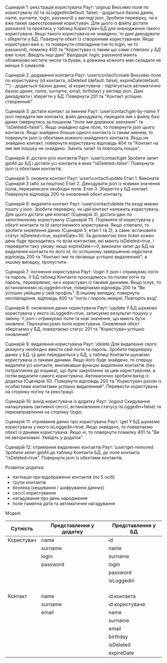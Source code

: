Сценарій 1: реєстрація користувача
Раут: \signup
Вносимо поля по користувачу (id та isLoggedin(default: false) - додається базою даних, name, surname, login, password) у вигляді json. Зробити перевірку, чи є вже такий зареєстрований користувач. Для цього із файлу дістати password та пройтись у таблиці Користувач БД для знаходження такого користувача. 
Якщо такого користувача не знайдено, то дані декодувати і зберегти у БД. Повернути обєкт із створенним користувачем.
Якщо користувач вже є, то повернути співпадіння (чи то login, чи то password), помилку 400 та "Користувач із таким _що саме співпало у БД_ вже існує. Введіть інші дані"
Валідація: login, password мають обовязково містити числа та букви, а довжина кожного має складати не менше 5 символів.

Сценарій 2: додавання контакта
Раут: \user\contact\create
Вносимо поля по користувачу (id контакта, isDeleted (default: false), expireDate(default: "") - додається базою даних; id користувача - підтягується автоматично базою даних; name, surname, email, birthday) у вигляді json. Дані декодувати і зберегти у БД. Повернути 201 та "Контакт успішно створенний"

Сценарій 3: дістати контакт за іменем
Раут: \user\contact\get-by-name
У json передати імя контакта, файл декодувати, передати імя з файлу базі даних (звернутись за пошуком "поле імя дорівнює _значення_" та "isDeleted=false").
Якщо знайдено одне поле, то повернути json цього контакта.
Якщо знайдено більше одного контакта із таким іменем, то повернути json із обєктами кожного знайденого контакта.
Якщо не знайдено контакт, повернути користувачу відповідь 404 та "Контакт на імя _імя пошуку_ не знайдено. Змініть запит та повторіть пошук".

Сценарій 4: дістати усіх контактів
Раут: \user\contact\get
Зробити запит getAll до БД і дістати усі контакти в яких "isDeleted=false". Повернути json із обєктами контактів.

Сценарій 5: оновити контакт
Раут: \user\contact\update
Етап 1. Виконати Сценарій 3 (або за поштою)
Етап 2. Декодувати json із новими значення полів, перезаписати необхідні поля.
Етап 3. Зберегти у БД контакт. Повернути відповідь 200 та оновлений обєкт контакту.

Сценарій 6: видалити контакт
Раут: \user\contact\delete
На вході маємо пошту у json.
Зробити перевірку, чи цей контакт належить користувачу. Для цього дістати цей контакт (Сценарій 3), дістати дані по залогіненному користувачу (Сценарій 11). Порівняти id користувача у обєкті контакта та id залогіненного користувача.
Якщо співпало, то зробити оновлення даних (Сценарій 5, етап 1 та 2), а саме: встановити статус isDeleted=true, expireDate=30.
За допомогою time ticker кожен день буде проходитись по всім контактам, які мають isDeleted=true, і перевіряти таку умову: якщо expireDate==0, виконати запит до БД на видалення контакта по його id, по успішному завершенню надіслати відповідь 200 та "Контакт _імя та прізвище_ успішно видаленний"; в іншому випадку, пропустити.

Сценарій 7: логінення користувача
Раут: \login
У json-і отримуємо логін та пароль. У БД таблиці Контакти проходимось по полям логін та пароль, перевіряємо, чи є користувач із такими данними. Якщо існує, то встановлюємо isLoggedin=true, повертаємо відповідь 200 та "Ви успішно увійшли у свій профіль". В іншому випадку, повернути неспівпадіння, відповідь 400 та "_логін / пароль_ невірні. Повторіть вхід". 

Сценарій 8: оновлення даних користувача
Раут: \update
У БД шукаємо користувача у якого isLoggedin=true, записуємо результат пошуку у змінну. У json-і отримуємо поля та нові значення, що мають бути оновлені. Перезаписуємо поля користувача. Оновлений обєкт зберігаємо у БД, повертаємо статус 201 та "Користувач успішно оновлений".

Сценарій 9: видалення користувача
Раут: \delete
Для видалення свого аккаунту необхідно ввести свій логін та пароль. 
Зробити перревірку даних у БД. Ці дані передаються у БД, у таблиці Контакти шукаємо користувача із такими даними. Якщо його буде знайдено, то спершу видалити усі контакти, викликавши функцію видалення контактів (без потрапляння до кошика), що були закріпленні за цим користувачем, а потім видалити самого користувача. Автоматично зробити вихід із додатка (Сценарій 10). Повернути відповідь 200 та "Користувач разом із особистими контактами успішно видаленний". Перевести користувача на сторінку логіну та реєстрації.

Сценарій 10: вихід користувача із додатку
Раут: \logout
Скидування налаштувань (активної сессії, встановлення статусу isLoggedin=false) та перенаправлення на сторінку \login.

Сценарій 11: отримання даних про користувача
Раут: \get 
У БД шукаємо користувача у якого isLoggedin=true. Якщо знайдено, то повертаємо обєкт із даними користувача. Якщо ні, то повернути помилку 401 та "Ви не авторизовані. Увійдіть у додаток"

Сценарій 12: отримання видалених контактів
Раут: \user\get-removed
Зробити запит getAll до таблиці Контакти БД, де поле контакта "isDeleted=true". Повернути json із обєктами контактів.


Розвиток додатка:

- пагінація при відображенні контактів (по 5 осіб)
- групи контактів
- безпека (хешування / шифрування данних)
- сессії користування
- нагадування про день народження
- поле памятна дата та автоматичне нагадування

Моделі

| Сутність   | Представлення у додатку | Представлення у БД |
| ---------- | ----------------------- | ------------------ |
| Користувач | name                    | id                 |
|            | surname                 | name               |
|            | login                   | surname            |
|            | password                | login              |
|            |                         | password           |
|            |                         | isLoggedin         |
|            |                         |                    |
|            |                         |                    |
|            |                         |                    |
|            |                         |                    |
| Контакт    | name                    | id контакта        |
|            | surname                 | id користувача     |
|            | email                   | name               |
|            |                         | surname            |
|            |                         | email              |
|            |                         | birthday           |
|            |                         | isDeleted          |
|            |                         | expireDate         |
